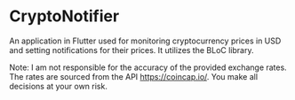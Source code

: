 # CryptoNotifier
 An application in Flutter used for monitoring cryptocurrency prices in USD and setting notifications for their prices. It utilizes the BLoC library.

Note: I am not responsible for the accuracy of the provided exchange rates. The rates are sourced from the API https://coincap.io/. You make all decisions at your own risk.
